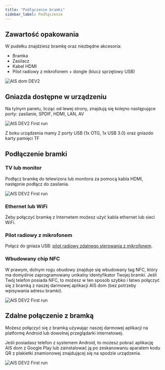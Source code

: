 ```yaml
---
title: "Podłączenie bramki"
sidebar_label: Podłączenie
---
```


## Zawartość opakowania

W pudełku znajdziesz bramkę oraz niezbędne akcesoria:

 * Bramka
 * Zasilacz
 * Kabel HDMI
 * Pilot radiowy z mikrofonem + dongle (klucz sprzętowy USB)

![AIS dom DEV2](/img/en/bramka/bramka_full.jpg)


## Gniazda dostępne w urządzeniu

Na tylnym panelu, licząc od lewej strony, znajdują się kolejno następujące porty: zasilanie, SPDIF, HDMI, LAN, AV

![AIS DEV2 First run](/img/en/bramka/first_run_2.jpeg)

Z boku urządzenia mamy 2 porty USB (1x OTG, 1x USB 3.0) oraz gniazdo karty pamięci TF

## Podłączenie bramki

### TV lub monitor

Podłącz bramkę do telewizora lub monitora za pomocą kabla HDMI, następnie podłącz do zasilania.


![AIS DEV2 First run](/img/en/bramka/first_run_2_1.jpeg)

### Ethernet lub WiFi

Żeby połączyć bramkę z Internetem możesz użyć kabla ethernet lub sieci WiFi.


### Pilot radiowy z mikrofonem

Połącz do gniaza USB: [pilot radiowy zdalnego sterowania z mikrofonem](/docs/ais_remote_index).


### Wbudowany chip NFC

W prawym, dolnym rogu obudowy znajduje się wbudowany tag NFC, który ma domyślnie zaprogramowany unikalny identyfikator Twojej bramki. Jeśli Twój telefon posiada NFC, to możesz w ten sposób szybko i łatwo połączyć się z bramką z naszej darmowej aplikacji AIS dom (bez potrzeby wpisywania adresu bramki).


![AIS DEV2 First run](/img/en/bramka/first_run_3.jpeg)


## Zdalne połączenie z bramką

Możesz połączyć się z bramką używając naszej darmowej aplikacji na platformę Android lub dowolnej przeglądarki internetowej.

Jeśli posiadasz telefon z systemem Android, to możesz pobrać aplikację AIS dom z Google Play lub zainstalować ją po zeskanowaniu aparatem kodu QR z plakietki znamionowej znajdującej się na spodzie urządzenia.

![AIS DEV2 First run](/img/en/bramka/first_run_4.jpeg)
